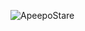 ![ApeepoStare](https://user-images.githubusercontent.com/77034355/151495024-d722fc9d-3809-445f-b71c-f89917448918.png)
